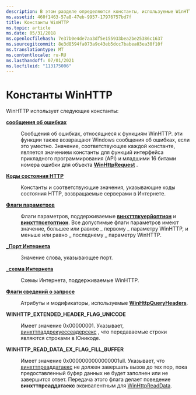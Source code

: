 ```yaml
---
description: В этом разделе определяются константы, используемые WinHTTP.
ms.assetid: 460f1463-57a8-47eb-9957-17976757bd7f
title: Константы WinHTTP
ms.topic: article
ms.date: 05/31/2018
ms.openlocfilehash: 7e37b0e4de7aa3df5e155933bea2be25386c1637
ms.sourcegitcommit: 8e3d8594fa073a9c43eb5dcc7babea03ea30f10f
ms.translationtype: MT
ms.contentlocale: ru-RU
ms.lasthandoff: 07/01/2021
ms.locfileid: "113175006"
---
```

# <a name="winhttp-constants"></a>Константы WinHTTP

WinHTTP использует следующие константы:

<dl>

<dt>

[**сообщения об ошибках**](error-messages.md)
</dt> <dd>

Сообщения об ошибках, относящиеся к функциям WinHTTP. эти функции также возвращают Windows сообщения об ошибках, если это уместно. Значение, соответствующее каждой константе, является значением константы для функций интерфейса прикладного программирования (API) и младшими 16 битами номера ошибки для объекта [**WinHttpRequest**](winhttprequest.md) .

</dd> <dt>

[**Коды состояния HTTP**](http-status-codes.md)
</dt> <dd>

Константы и соответствующие значения, указывающие коды состояния HTTP, возвращаемые серверами в Интернете.

</dd> <dt>

[**Флаги параметров**](option-flags.md)
</dt> <dd>

Флаги параметров, поддерживаемые [**винхттпкуерйоптион**](/windows/desktop/api/Winhttp/nf-winhttp-winhttpqueryoption) и [**винхттпсетоптион**](/windows/desktop/api/Winhttp/nf-winhttp-winhttpsetoption). Все допустимые флаги параметров имеют значение, большее или равное \_ первому \_ параметру WinHTTP, и меньше или равно \_ последнему \_ параметру WinHTTP.

</dd> <dt>

[**\_Порт Интернета**](internet-port.md)
</dt> <dd>

Значение слова, указывающее порт.

</dd> <dt>

[**\_схема Интернета**](internet-scheme.md)
</dt> <dd>

Схемы Интернета, поддерживаемые WinHTTP.

</dd>

<dt>

[**Флаги сведений о запросе**](query-info-flags.md)
</dt>
<dd>

Атрибуты и модификаторы, используемые [**WinHttpQueryHeaders**](/windows/desktop/api/Winhttp/nf-winhttp-winhttpqueryheaders).
</dd>

<dt>

**WINHTTP_EXTENDED_HEADER_FLAG_UNICODE**
</dt>
<dd>

Имеет значение 0x00000001. Указывает, [винхттпаддрекуессеадерсекс](/windows/win32/api/winhttp/nf-winhttp-winhttpaddrequestheadersex) , что передаваемые строки являются строками в Юникоде.
</dd>

<dt>

**WINHTTP_READ_DATA_EX_FLAG_FILL_BUFFER**
</dt>
<dd>

Имеет значение 0x0000000000000001ull. Указывает, что [винхттпреаддатаекс](/windows/win32/api/winhttp/nf-winhttp-winhttpreaddataex) не должен завершать вызов до тех пор, пока предоставленный буфер данных не будет заполнен или не завершится ответ. Передача этого флага делает поведение **винхттпреаддатаекс** эквивалентным для [WinHttpReadData](/windows/win32/api/winhttp/nf-winhttp-winhttpreaddata).
</dd>

</dl>
